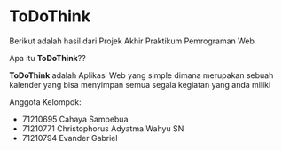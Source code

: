 # ToDoThink
Berikut adalah hasil dari Projek Akhir Praktikum Pemrograman Web

Apa itu **ToDoThink**??

**ToDoThink** adalah Aplikasi Web yang simple dimana merupakan sebuah kalender yang bisa menyimpan semua segala kegiatan yang anda miliki  

Anggota Kelompok:
- 71210695 Cahaya Sampebua 		 
- 71210771 Christophorus Adyatma Wahyu SN 	
- 71210794 Evander Gabriel 		

